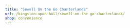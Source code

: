```yaml
---
title: "Sewell On the Go Chanterlands"
url: /kingston-upon-hull/sewell-on-the-go-chanterlands/
shop: convenience
---
```

